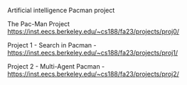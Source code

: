 Artificial intelligence Pacman project

The Pac-Man Project https://inst.eecs.berkeley.edu/~cs188/fa23/projects/proj0/

Project 1 - Search in Pacman - https://inst.eecs.berkeley.edu/~cs188/fa23/projects/proj1/

Project 2 - Multi-Agent Pacman - https://inst.eecs.berkeley.edu/~cs188/fa23/projects/proj2/
